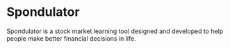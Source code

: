 # Spondulator
Spondulator is a stock market learning tool designed and developed to help people make better financial decisions in life.
